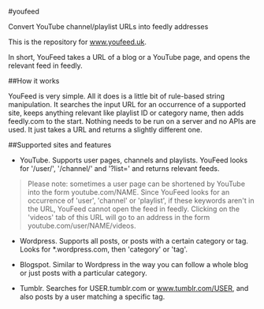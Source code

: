 #youfeed

Convert YouTube channel/playlist URLs into feedly addresses

This is the repository for www.youfeed.uk.

In short, YouFeed takes a URL of a blog or a YouTube page, and opens the relevant feed in feedly. 

##How it works

YouFeed is very simple. All it does is a little bit of rule-based string manipulation. It searches the input URL for an occurrence of a supported site, keeps anything relevant like playlist ID or category name, then adds feedly.com to the start. Nothing needs to be run on a server and no APIs are used. It just takes a URL and returns a slightly different one. 

##Supported sites and features

* YouTube. Supports user pages, channels and playlists. YouFeed looks for '/user/', '/channel/' and '?list=' and returns relevant feeds.

>Please note: sometimes a user page can be shortened by YouTube into the form youtube.com/NAME. Since YouFeed looks for an occurrence of 'user', 'channel' or 'playlist', if these keywords aren't in the URL, YouFeed cannot open the feed in feedly. Clicking on the 'videos' tab of this URL will go to an address in the form youtube.com/user/NAME/videos. 

* Wordpress. Supports all posts, or posts with a certain category or tag. Looks for *.wordpress.com, then 'category' or 'tag'. 

* Blogspot. Similar to Wordpress in the way you can follow a whole blog or just posts with a particular category.

* Tumblr. Searches for USER.tumblr.com or www.tumblr.com/USER, and also posts by a user matching a specific tag.
